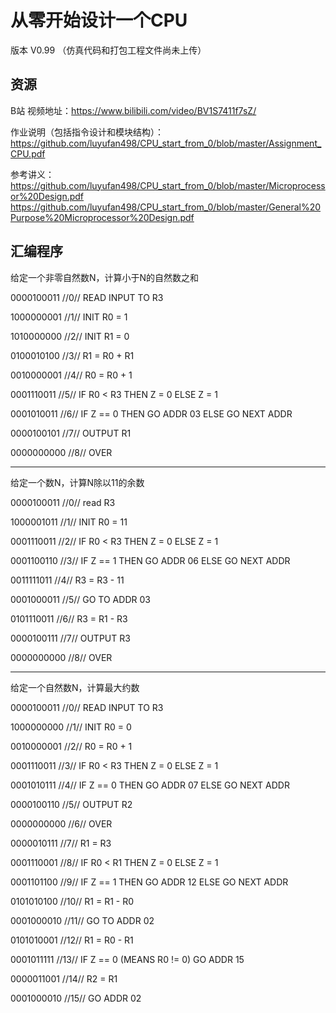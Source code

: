 从零开始设计一个CPU 
====
版本 V0.99 （仿真代码和打包工程文件尚未上传）

资源
-------
B站 视频地址：https://www.bilibili.com/video/BV1S7411f7sZ/

作业说明（包括指令设计和模块结构）：
https://github.com/luyufan498/CPU_start_from_0/blob/master/Assignment_CPU.pdf

参考讲义：
https://github.com/luyufan498/CPU_start_from_0/blob/master/Microprocessor%20Design.pdf
https://github.com/luyufan498/CPU_start_from_0/blob/master/General%20Purpose%20Microprocessor%20Design.pdf



汇编程序
------

给定一个非零自然数N，计算小于N的自然数之和

0000100011 //0// READ INPUT TO R3

1000000001 //1// INIT R0 = 1

1010000000 //2// INIT R1 = 0

0100010100 //3// R1 = R0 + R1  

0010000001 //4// R0 = R0 + 1

0001110011 //5// IF R0 < R3 THEN Z = 0 ELSE Z = 1

0001010011 //6// IF Z == 0  THEN GO ADDR 03 ELSE GO NEXT ADDR

0000100101 //7// OUTPUT R1

0000000000 //8// OVER

------------------------------

给定一个数N，计算N除以11的余数

0000100011 //0// read R3

1000001011 //1// INIT R0 = 11

0001110011 //2// IF R0 < R3 THEN Z = 0 ELSE Z = 1

0001100110 //3// IF Z == 1  THEN GO ADDR 06 ELSE GO NEXT ADDR

0011111011 //4// R3 = R3 - 11

0001000011 //5// GO TO ADDR 03 

0101110011 //6// R3 = R1 - R3 

0000100111 //7// OUTPUT R3

0000000000 //8// OVER

------------------------------

给定一个自然数N，计算最大约数

0000100011 //0// READ INPUT TO R3

1000000000 //1// INIT R0 = 0

0010000001 //2// R0 = R0 + 1

0001110011 //3// IF R0 < R3 THEN Z = 0 ELSE Z = 1

0001010111 //4// IF Z == 0  THEN GO ADDR 07 ELSE GO NEXT ADDR

0000100110 //5// OUTPUT R2

0000000000 //6// OVER

0000010111 //7// R1 = R3

0001110001 //8// IF R0 < R1 THEN Z = 0 ELSE Z = 1

0001101100 //9// IF Z == 1  THEN GO ADDR 12 ELSE GO NEXT ADDR

0101010100 //10// R1 = R1 - R0

0001000010 //11// GO TO ADDR 02 

0101010001 //12// R1 = R0 - R1

0001011111 //13// IF Z == 0 (MEANS R0 != 0) GO ADDR 15

0000011001 //14// R2 = R1

0001000010 //15// GO ADDR 02 
 

